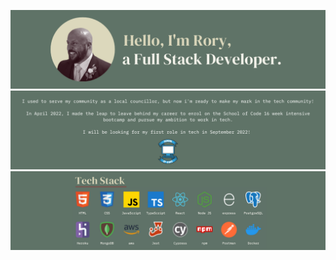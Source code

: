 ![GitHub Title](https://github.com/RoryHog/RoryHog/blob/main/GitHub%20Title.png?raw=true)
![About](https://github.com/RoryHog/RoryHog/blob/main/GitHub%20Readme-About.png?raw=true)
![Tech Stack](https://github.com/RoryHog/RoryHog/blob/main/Tech%20Stack.png?raw=true)
<!---
RoryHog/RoryHog is a ✨ special ✨ repository because its `README.md` (this file) appears on your GitHub profile.
You can click the Preview link to take a look at your changes. 
--->
